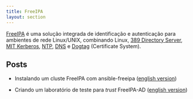```yaml
---
title: FreeIPA
layout: section
---
```


[FreeIPA](freeipa) é uma solução integrada de identificação e autenticação para ambientes de rede Linux/UNIX, combinando Linux, [389 Directory Server](https://www.port389.org/), [MIT Kerberos](https://web.mit.edu/Kerberos/), [NTP](https://chrony.tuxfamily.org), [DNS](https://www.isc.org/bind) e [Dogtag](https://www.dogtagpki.org) (Certificate System).

## Posts

* Instalando um cluste FreeIPA com ansible-freeipa ([english version](en/cluster-deployment-ansible.md))

* Criando um laboratório de teste para _trust_ FreeIPA-AD ([english version](en/basic-lab-ad-trust))
